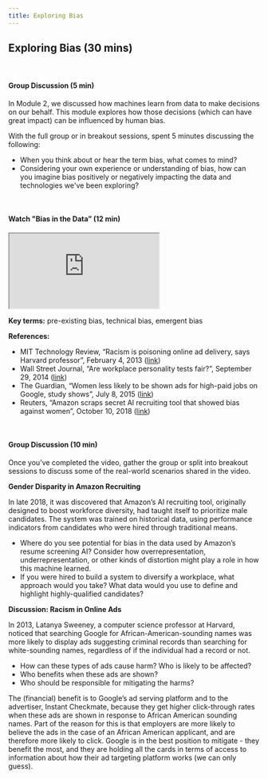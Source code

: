 ```yaml
---
title: Exploring Bias 
---
```


## Exploring Bias (30 mins)

<br>

#### Group Discussion (5 min)

In Module 2, we discussed how machines learn from data to make decisions on our behalf. This module explores how those decisions (which can have great impact) can be influenced by human bias.

With the full group or in breakout sessions, spent 5 minutes discussing the following: 
* When you think about or hear the term bias, what comes to mind?
* Considering your own experience or understanding of bias, how can you imagine bias positively or negatively impacting the data and technologies we've been exploring? 

<br>

#### Watch "Bias in the Data” (12 min)

<div class="embed-responsive embed-responsive-16by9">
  <iframe class="embed-responsive-item" src="https://drive.google.com/file/d/18Ioh_7HhBnS6y_no8CD0x5yYbP4pZwXu/preview" allowfullscreen></iframe>

**Key terms:** pre-existing bias, technical bias, emergent bias

**References:**
* MIT Technology Review, “Racism is poisoning online ad delivery, says Harvard professor”, February 4, 2013 ([link](https://www.technologyreview.com/2013/02/04/253879/racism-is-poisoning-online-ad-delivery-says-harvard-professor/))
* Wall Street Journal, “Are workplace personality tests fair?”, September 29, 2014 ([link](http://www.wsj.com/articles/are-workplace-personality-tests-fair-1412044257))
* The Guardian, “Women less likely to be shown ads for high-paid jobs on Google, study shows”, July 8, 2015 ([link](https://www.theguardian.com/technology/2015/jul/08/women-less-likely-ads-high-paid-jobs-google-study))
* Reuters, “Amazon scraps secret AI recruiting tool that showed bias against women”, October 10, 2018 ([link](https://www.reuters.com/article/us-amazon-com-jobs-automation-insight/amazon-scraps-secret-ai-recruiting-tool-that-showed-bias-against-women-idUSKCN1MK08G))

<br>

#### Group Discussion (10 min)
Once you’ve completed the video, gather the group or split into breakout sessions to discuss some of the real-world scenarios shared in the video.

**Gender Disparity in Amazon Recruiting**

In late 2018, it was discovered that Amazon’s AI recruiting tool, originally designed to boost workforce diversity, had taught itself to prioritize male candidates. The system was trained on historical data, using performance indicators from candidates who were hired through traditional means.

* Where do you see potential for bias in the data used by Amazon’s resume screening AI? Consider how overrepresentation, underrepresentation, or other kinds of distortion might play a role in how this machine learned.
* If you were hired to build a system to diversify a workplace, what approach would you take? What data would you use to define and highlight highly-qualified candidates?

**Discussion: Racism in Online Ads**

In 2013, Latanya Sweeney, a computer science professor at Harvard, noticed that searching Google for African-American-sounding names was more likely to display ads suggesting criminal records than searching for white-sounding names, regardless of if the individual had a record or not.

* How can these types of ads cause harm? Who is likely to be affected?
* Who benefits when these ads are shown?
* Who should be responsible for mitigating the harms?

The (financial) benefit is to Google’s ad serving platform and to the advertiser, Instant Checkmate, because they get higher click-through rates when these ads are shown in response to African American sounding names. Part of the reason for this is that employers are more likely to believe the ads in the case of an African American applicant, and are therefore more likely to click. Google is in the best position to mitigate - they benefit the most, and they are holding all the cards in terms of access to information about how their ad targeting platform works (we can only guess).
